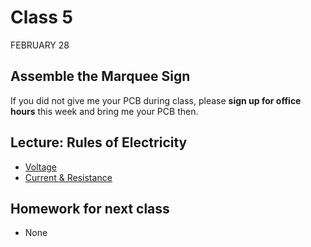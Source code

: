 # Class 5
FEBRUARY 28

## Assemble the Marquee Sign
If you did not give me your PCB during class, please **sign up for office hours** this week and bring me your PCB then.

## Lecture: Rules of Electricity
* [Voltage](https://docs.google.com/presentation/d/12sccOwuy3anCjuHlzOYAluskxTxH7-rHKUmo95ZGfbw/edit?usp=sharing)
* [Current & Resistance](https://docs.google.com/presentation/d/1LvhN6jYkkueKP6SE-0mDslTR6h-yHwJf0bhDc2I0Els/edit?usp=sharing)

## Homework for next class
* None
